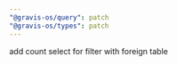 ```yaml
---
"@gravis-os/query": patch
"@gravis-os/types": patch
---
```


add count select for filter with foreign table
